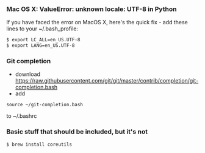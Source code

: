 
### Mac OS X: ValueError: unknown locale: UTF-8 in Python

If you have faced the error on MacOS X, here's the quick fix - add these lines to your ~/.bash_profile:

```sh
$ export LC_ALL=en_US.UTF-8
$ export LANG=en_US.UTF-8
```


### Git completion
* download https://raw.githubusercontent.com/git/git/master/contrib/completion/git-completion.bash
* add 
```
source ~/git-completion.bash
```
to ~/.bashrc

### Basic stuff that should be included, but it's not
`$ brew install coreutils`